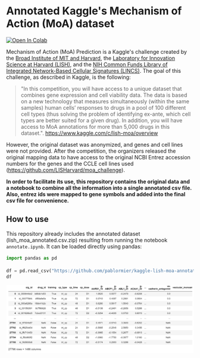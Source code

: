 # Annotated Kaggle's Mechanism of Action (MoA) dataset

[![Open In Colab](https://colab.research.google.com/assets/colab-badge.svg)](https://colab.research.google.com/drive/1fushdQIoX_xGAoGzQ1hw4740D-Wlkb1D?usp=sharing)

Mechanism of Action (MoA) Prediction is a Kaggle's challenge created by the [Broad Institute of MIT and Harvard](https://clue.io/), the [Laboratory for Innovation Science at Harvard (LISH)](http://lish.harvard.edu/), and the [NIH Common Funds Library of Integrated Network-Based Cellular Signatures (LINCS)](https://lincsproject.org/). The goal of this challenge, as described in Kaggle, is the following:

> "In this competition, you will have access to a unique dataset that combines gene expression and cell viability data. The data is based on a new technology that measures simultaneously (within the same samples) human cells’ responses to drugs in a pool of 100 different cell types (thus solving the problem of identifying ex-ante, which cell types are better suited for a given drug). In addition, you will have access to MoA annotations for more than 5,000 drugs in this dataset.". https://www.kaggle.com/c/lish-moa/overview

However, the original dataset was anonymized, and genes and cell lines were not provided. After the competition, the organizers released the original mapping data to have access to the original NCBI Entrez accession numbers for the genes and the CCLE cell lines used (https://github.com/LISHarvard/moa_challenge). 

**In order to facilitate its use, this repository contains the original data and a notebook to combine all the information into a single annotated csv file. Also, entrez ids were mapped to gene symbols and added into the final csv file for convenience.**

## How to use

This repository already includes the annotated dataset (lish_moa_annotated.csv.zip) resulting from running the notebook `annotate.ipynb`. It can be loaded directly using pandas:

```python
import pandas as pd

df = pd.read_csv("https://github.com/pablormier/kaggle-lish-moa-annotated/raw/master/lish_moa_annotated.csv.zip")
df
```
![dataframe](https://github.com/pablormier/kaggle-lish-moa-annotated/raw/master/img/dataframe.png)
